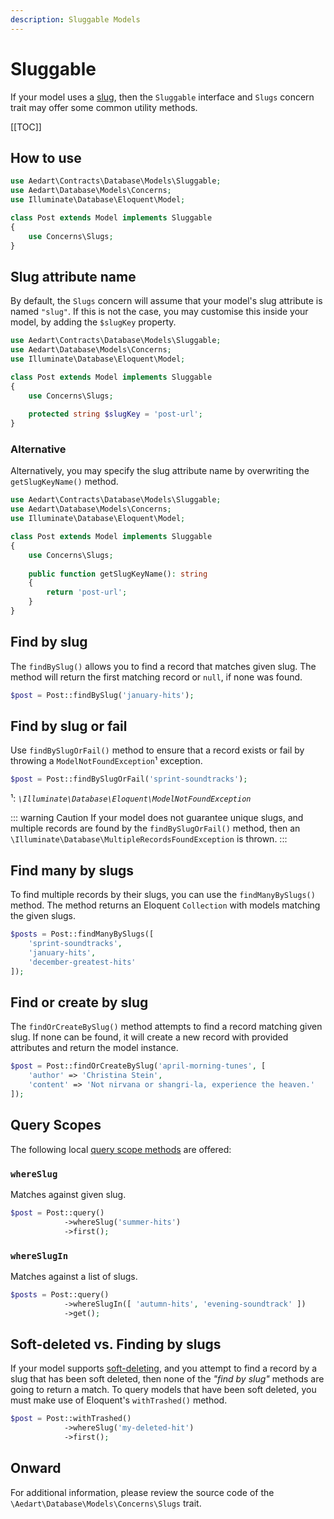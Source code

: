 ```yaml
---
description: Sluggable Models
---
```


# Sluggable

If your model uses a [slug](https://en.wikipedia.org/wiki/Clean_URL), then the `Sluggable` interface and `Slugs` concern trait may offer some common utility methods. 

[[TOC]]

## How to use

```php
use Aedart\Contracts\Database\Models\Sluggable;
use Aedart\Database\Models\Concerns;
use Illuminate\Database\Eloquent\Model;

class Post extends Model implements Sluggable
{
    use Concerns\Slugs;
}
```

## Slug attribute name

By default, the `Slugs` concern will assume that your model's slug attribute is named `"slug"`.
If this is not the case, you may customise this inside your model, by adding the `$slugKey` property.

```php
use Aedart\Contracts\Database\Models\Sluggable;
use Aedart\Database\Models\Concerns;
use Illuminate\Database\Eloquent\Model;

class Post extends Model implements Sluggable
{
    use Concerns\Slugs;
    
    protected string $slugKey = 'post-url';
}
```

### Alternative

Alternatively, you may specify the slug attribute name by overwriting the `getSlugKeyName()` method.

```php
use Aedart\Contracts\Database\Models\Sluggable;
use Aedart\Database\Models\Concerns;
use Illuminate\Database\Eloquent\Model;

class Post extends Model implements Sluggable
{
    use Concerns\Slugs;
    
    public function getSlugKeyName(): string
    {
        return 'post-url';
    }
}
```

## Find by slug

The `findBySlug()` allows you to find a record that matches given slug. The method will return the first matching record or `null`, if none was found.

```php
$post = Post::findBySlug('january-hits');
```

## Find by slug or fail

Use `findBySlugOrFail()` method to ensure that a record exists or fail by throwing a `ModelNotFoundException`¹ exception. 

```php
$post = Post::findBySlugOrFail('sprint-soundtracks');
```

¹: _`\Illuminate\Database\Eloquent\ModelNotFoundException`_

::: warning Caution
If your model does not guarantee unique slugs, and multiple records are found by the `findBySlugOrFail()` method, then an `\Illuminate\Database\MultipleRecordsFoundException` is thrown.
:::

## Find many by slugs

To find multiple records by their slugs, you can use the `findManyBySlugs()` method.
The method returns an Eloquent `Collection` with models matching the given slugs.

```php
$posts = Post::findManyBySlugs([
    'sprint-soundtracks',
    'january-hits',
    'december-greatest-hits'
]);
```

## Find or create by slug

The `findOrCreateBySlug()` method attempts to find a record matching given slug. If none can be found, it will create a new record with provided attributes and return the model instance.

```php
$post = Post::findOrCreateBySlug('april-morning-tunes', [
    'author' => 'Christina Stein',
    'content' => 'Not nirvana or shangri-la, experience the heaven.'
]);
```

## Query Scopes

The following local [query scope methods](https://laravel.com/docs/12.x/eloquent#local-scopes) are offered:

### `whereSlug`

Matches against given slug.

```php
$post = Post::query()
            ->whereSlug('summer-hits')
            ->first();
```

### `whereSlugIn`

Matches against a list of slugs.

```php
$posts = Post::query()
            ->whereSlugIn([ 'autumn-hits', 'evening-soundtrack' ])
            ->get();
```

## Soft-deleted vs. Finding by slugs

If your model supports [soft-deleting](https://laravel.com/docs/12.x/eloquent#soft-deleting), and you attempt to find a record by a slug that has been soft deleted, then none of the _"find by slug"_ methods are going to return a match.
To query models that have been soft deleted, you must make use of Eloquent's `withTrashed()` method.

```php
$post = Post::withTrashed()
            ->whereSlug('my-deleted-hit')
            ->first();
```

## Onward

For additional information, please review the source code of the `\Aedart\Database\Models\Concerns\Slugs` trait.

